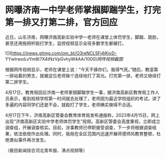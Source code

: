 # 网曝济南一中学老师掌掴脚踹学生，打完第一排又打第二排，官方回应

近日，山东济南，网曝济南高新实验中学一老师在课堂上体罚学生，脚踹、扇脸，甚至还用拖把杆殴打学生，监控视频显示全班多数学生都被打。

![](https://inews.gtimg.com/om_bt/O3reNCL5Fj4jKivD-
YYwIrwoiLvYm8t7X4tNzVpGvhyW4AA/1000)_网传视频截图_

根据网传视频显示，老师在课堂上说：“今天不揍你们，我得气死。”随后，教室第一排站着的男生，就被这位老师挨个连续地打了耳光。打完第一排，老师又继续打第二排学生。

4月17日，教育局回应济南一老师掌掴脚踹学生一事，据济南高新区教育局工作人员表示，看到视频学校第一时间就去处理了，老师因为最近学校组织的考试，讲了多遍的内容同学们还是不会，就殴打了学生，老师确实做得不合适。

4月17日下午，济南高新区管委会教育体育局发布通报称，2023年4月15日，网上出现“济南高新区实验中学老师体罚学生”视频。高新区管委会高度重视，立即成立调查组，开展调查核实。目前，涉事教师已停职接受调查，下一步将根据调查结果，依法依规作出处理。同时，我局在全区范围内迅速开展师德师风教育整顿，杜绝类似事件再次发生。

（极目新闻综合河北青年报、沸点视频等）

